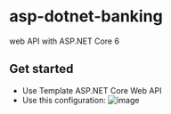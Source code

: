 # asp-dotnet-banking

web API with ASP.NET Core 6

## Get started

- Use Template ASP.NET Core Web API
- Use this configuration: 
  ![image](https://user-images.githubusercontent.com/53083156/219965325-5c0d7e3b-7f07-411f-8d61-c3c0c1294c91.png)

